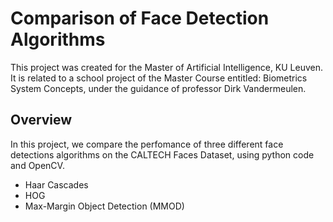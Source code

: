 # Comparison of Face Detection Algorithms
This project was created for the Master of Artificial Intelligence, KU Leuven. 
It is related to a school project of the Master Course entitled: Biometrics System Concepts, under the guidance of professor Dirk Vandermeulen.

## Overview
In this project, we compare the perfomance of three different face detections algorithms on the CALTECH Faces Dataset, using python code and OpenCV.
* Haar Cascades
* HOG
* Max-Margin Object Detection (MMOD)

